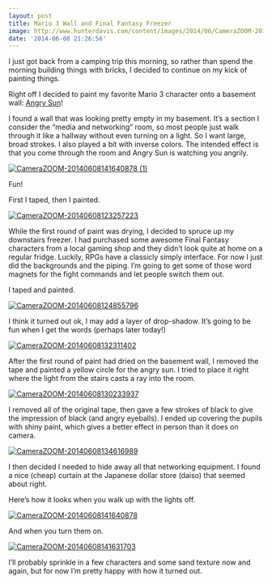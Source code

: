 ```yaml
---
layout: post
title: Mario 3 Wall and Final Fantasy Freezer
image: http://www.hunterdavis.com/content/images/2014/06/CameraZOOM-20140608134616989.jpg
date: '2014-06-08 21:26:56'
---
```



I just got back from a camping trip this morning, so rather than spend the morning building things with bricks, I decided to continue on my kick of painting things.

Right off I decided to paint my favorite Mario 3 character onto a basement wall: [Angry Sun](http://www.mariowiki.com/Angry_Sun)!

I found a wall that was looking pretty empty in my basement. It’s a section I consider the “media and networking” room, so most people just walk through it like a hallway without even turning on a light. So I want large, broad strokes. I also played a bit with inverse colors. The intended effect is that you come through the room and Angry Sun is watching you angrily.

[![CameraZOOM-20140608141640878 (1)](http://www.hunterdavis.com/content/images/2014/06/CameraZOOM-20140608141640878-1.jpg)](http://www.hunterdavis.com/content/images/2014/06/CameraZOOM-20140608141640878-1.jpg)

Fun!

First I taped, then I painted.

[![CameraZOOM-20140608123257223](http://www.hunterdavis.com/content/images/2014/06/CameraZOOM-20140608123257223.jpg)](http://www.hunterdavis.com/content/images/2014/06/CameraZOOM-20140608123257223.jpg)

While the first round of paint was drying, I decided to spruce up my downstairs freezer. I had purchased some awesome Final Fantasy characters from a local gaming shop and they didn’t look quite at home on a regular fridge. Luckily, RPGs have a classicly simply interface. For now I just did the backgrounds and the piping. I’m going to get some of those word magnets for the fight commands and let people switch them out.

I taped and painted.

[![CameraZOOM-20140608124855796](http://www.hunterdavis.com/content/images/2014/06/CameraZOOM-20140608124855796.jpg)](http://www.hunterdavis.com/content/images/2014/06/CameraZOOM-20140608124855796.jpg)

I think it turned out ok, I may add a layer of drop-shadow. It’s going to be fun when I get the words (perhaps later today!)

[![CameraZOOM-20140608132311402](http://www.hunterdavis.com/content/images/2014/06/CameraZOOM-20140608132311402.jpg)](http://www.hunterdavis.com/content/images/2014/06/CameraZOOM-20140608132311402.jpg)

After the first round of paint had dried on the basement wall, I removed the tape and painted a yellow circle for the angry sun. I tried to place it right where the light from the stairs casts a ray into the room.

[![CameraZOOM-20140608130233937](http://www.hunterdavis.com/content/images/2014/06/CameraZOOM-20140608130233937.jpg)](http://www.hunterdavis.com/content/images/2014/06/CameraZOOM-20140608130233937.jpg)

I removed all of the original tape, then gave a few strokes of black to give the impression of black (and angry eyeballs). I ended up covering the pupils with shiny paint, which gives a better effect in person than it does on camera.

[![CameraZOOM-20140608134616989](http://www.hunterdavis.com/content/images/2014/06/CameraZOOM-20140608134616989.jpg)](http://www.hunterdavis.com/content/images/2014/06/CameraZOOM-20140608134616989.jpg)

I then decided I needed to hide away all that networking equipment. I found a nice (cheap) curtain at the Japanese dollar store (daiso) that seemed about right.

Here’s how it looks when you walk up with the lights off.

[![CameraZOOM-20140608141640878](http://www.hunterdavis.com/content/images/2014/06/CameraZOOM-20140608141640878.jpg)](http://www.hunterdavis.com/content/images/2014/06/CameraZOOM-20140608141640878.jpg)

And when you turn them on.

[![CameraZOOM-20140608141631703](http://www.hunterdavis.com/content/images/2014/06/CameraZOOM-20140608141631703.jpg)](http://www.hunterdavis.com/content/images/2014/06/CameraZOOM-20140608141631703.jpg)

I’ll probably sprinkle in a few characters and some sand texture now and again, but for now I’m pretty happy with how it turned out.



